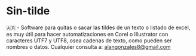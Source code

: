 # Sin-tilde
🇦🇷 - Software para quitas o sacar las tildes de un texto o listado de excel, es muy útil para hacer automatizaciones en Corel o Illustrator con caracteres UTF7 y UTF8, osea cadenas de texto, como pueden ser nombres o datos.
Cualquier consulta a: alangonzales8@gmail.com
